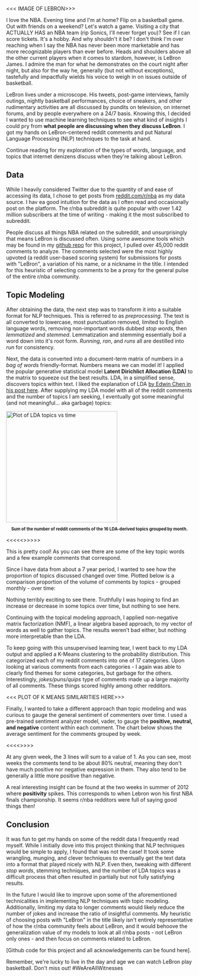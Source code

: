 <<< IMAGE OF LEBRON>>>

I love the NBA. Evening time and I'm at home? Flip on a basketball game. Out with friends on a weekend? Let's watch a game. Visiting a city that ACTUALLY HAS an NBA team (rip Sonics, I'll never forget you)? See if I can score tickets. It's a hobby. And why shouldn't it be? I don't think I'm over reaching when I say the NBA has never been more marketable and has more recognizable players than ever before. Heads and shoulders above all the other current players when it comes to stardom, however, is LeBron James. I admire the man for what he demonstrates on the court night after night, but also for the way he, generally (but not without exceptions),  tastefully and impactfully wields his voice to weigh in on issues outside of basketball.

LeBron lives under a microscope. His tweets, post-game interviews, family outings, nightly basketball performances, choice of sneakers, and other rudimentary activities are all discussed by pundits on television, on internet forums, and by people everywhere on a 24/7 basis. Knowing this, I decided I wanted to use machine learning techniques to see what kind of insights I could pry from **what people are discussing when they discuss LeBron**.  I got my hands on LeBron-centered reddit comments and put Natural Language Processing (NLP) techniques to the task at hand.

Continue reading for my exploration of the types of words, language, and topics that  internet denizens discuss when they're talking about LeBron.

## Data

While I heavily considered Twitter due to the quantity of and ease of accessing its data, I chose to get posts from [reddit.com/r/nba](https://www.reddit.com/r/nba) as my data source. I hav ea good intuition for the data as I often read and occasionally post on the platform. The r/nba subreddit is quite popular with over 1.42 million subscribers at the time of writing - making it the most subscribed to subreddit. 

People discuss all things NBA related on the subreddit, and unsurprisingly that means LeBron is discussed often. Using some awesome tools which may be found in my [github repo](https://github.com/spencertollefson/lebron_james_nlp) for this project, I pulled over 45,000 reddit comments to analyze. The comments selected were the most highly upvoted (a reddit user-based scoring system) for submissions for posts with "LeBron", a variation of his name, or a nickname in the title. I intended for this heuristic of selecting comments to be a proxy for the general pulse of the entire r/nba community.

## Topic Modeling

After obtaining the data, the next step was to transform it into a suitable format for NLP techniques. This is referred to as *preprocessing*. The text is all converted to lowercase, most punctuation removed, limited to English language words, removing non-important words dubbed *stop words*, then *lemmatized* and *stemmed*. Lemmatization and stemming essentially boil a word down into it's root form. *Running*, *ran*, and *runs* all are destilled into *run* for consistency.

Next, the data is converted into a document-term matrix of numbers in a *bag of words* friendly-format. Numbers means we can model it! I applied the popular generative statistical model **Latent Dirichlict Allocation (LDA)** to the matrix to squeeze out the best results. LDA, in a simplified sense, discovers topics within text. I liked the explanation of LDA [by Edwin Chen in his post here](http://blog.echen.me/2011/08/22/introduction-to-latent-dirichlet-allocation/).  After supplying my LDA model with all of the reddit comments and the number of topics I am seeking, I eventually got some meaningful (and not meaningful... aka garbage) topics:

<img src="/static/blog/images/005-lebron-images/all_lda_cluster_counts.png" class="img-fluid" alt="Plot of LDA topics vs time" title="Too. Many. Lines." style="width:300px;max-width:88%">
<p style="text-align: center;font-size:80%"><b>Sum of the number of reddit comments of the 16 LDA-derived topics grouped by month.</b></p>

<<<<<<LDA TOPICS HERE and COMMENTS>>>>>>

This is pretty cool! As you can see there are some of the key topic words and a few example comments that correspond.

Since I have data from about a 7 year period, I wanted to see how the proportion of topics discussed changed over time. Plotted below is a comparison proportion of the volume of comments by topics - grouped monthly - over time:

<TIME PLOT OF TOPICS HERE>

Nothing terribly exciting to see there. Truthfully I was hoping to find an increase or decrease in some topics over time, but nothing to see here.


Continuing with the topical modeling approach, I applied non-negative matrix factorization (NMF), a linear algebra based approach, to my vector of words as well to gather topics. The results weren't bad either, but nothing more interpretable than the LDA.

To keep going with this unsupervised learning tear, I went back to my LDA output and applied a K-Means clustering to the probability distribution. This categorized each of my reddit comments into one of 17 categories. Upon looking at various comments from each categories - I again was able to clearly find themes for some categories, but garbage for the others. Interestingly, *jokes/puns/quips* type of comments made up a large majority of all comments. These things scored highly among other redditors.

<<< PLOT OF K MEANS SIMILARITIES HERE>>>

Finally, I wanted to take a different approach than topic modeling and was curious to gauge the general sentiment of commenters over time. I used a pre-trained sentiment analyzer model, vader, to gauge the **positive, neutral, and negative** content within each comment. The chart below shows the average sentiment for the comments grouped by week.

<<<<<WEEKLY SENTIMENT CHART>>>>>


 At any given week, the 3 lines will sum to a value of 1. As you can see, most weeks the comments tend to be about 80% neutral, meaning they don't have much positive nor negative expression in them. They also tend to be generally a little more positive than negative.

 A real interesting insight can be found at the two weeks in summer of 2012 where **positivity** spikes. This corresponds to when Lebron won his first NBA finals championship. It seems r/nba redditors were full of saying good things then!

 ## Conclusion

 It was fun to get my hands on some of the reddit data I frequently read myself. While I initially dove into this project thinking that NLP techniques would be simple to apply, I found that was not the case! It took some wrangling, munging, and clever techniques to eventually get the text data into a format that played nicely with NLP. Even then, tweaking with different *stop words*, stemming techniques, and the number of LDA topics was a difficult process that often resulted in partially but not fully satisfying results.

 In the future I would like to improve upon some of the aforementioned technicalities in implementing NLP techniques with topic modeling. Additionally, limiting my data to longer comments would likely reduce the number of jokes and increase the ratio of insightful comments. My heuristic of choosing posts with "LeBron" in the title likely isn't entirely representative of how the r/nba community feels about LeBron, and it would behoove the generalization value of my models to look at all r/nba posts - not LeBron only ones - and then focus on comments related to LeBron.

 [Github code for this project and all acknowledgements can be found here].

 Remember, we're lucky to live in the day and age we can watch LeBron play basketball. Don't miss out! #WeAreAllWitnesses